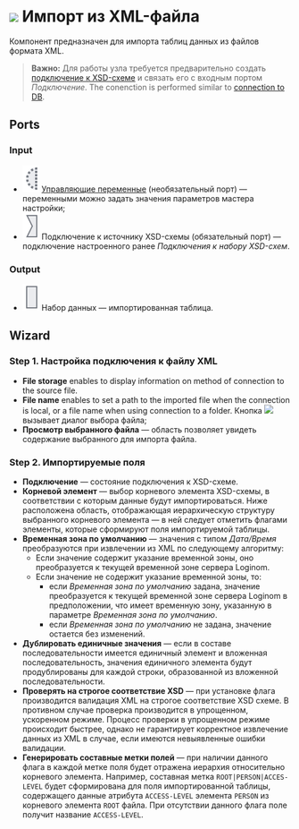 # ![ ](../../images/icons/data-sources/file-xml-import_default.svg) Импорт из XML-файла

Компонент предназначен для импорта таблиц данных из файлов формата XML.

> **Важно:** Для работы узла требуется предварительно создать [подключение к XSD-схеме](../connections/list/schemes.md) и связать его с входным портом *Подключение*. The conenction is performed similar to [connection to DB](../../quick-start/database.md).

## Ports

### Input

* ![ ](../../images/icons/app/node/ports/inputs-optional/variable_inactive.svg) [Управляющие переменные](../../scenario/variables/control-variables.md) (необязательный порт) — переменными можно задать значения параметров мастера настройки;
* ![ ](../../images/icons/app/node/ports/inputs/link_inactive.svg) Подключение к источнику XSD-схемы (обязательный порт) — подключение настроенного ранее *Подключения к набору XSD-схем*.

### Output

* ![ ](../../images/icons/app/node/ports/inputs/table_inactive.svg) Набор данных — импортированная таблица.

## Wizard

### Step 1. Настройка подключения к файлу XML

* **File storage** enables to display information on method of connection to the source file.
* **File name** enables to set a path to the imported file when the connection is local, or a file name when using connection to a folder. Кнопка ![ ](../../images/extjs-theme/form/open-trigger/open-trigger_default.svg) вызывает диалог выбора файла;
* **Просмотр выбранного файла** — область позволяет увидеть содержание выбранного для импорта файла.

### Step 2. Импортируемые поля

* **Подключение** — состояние подключения к XSD-схеме.
* **Корневой элемент** — выбор корневого элемента XSD-схемы, в соответствии с которым данные будут импортироваться. Ниже расположена область, отображающая иерархическую структуру выбранного корневого элемента — в ней следует отметить флагами элементы, которые сформируют поля импортируемой таблицы.
* **Временная зона по умолчанию** — значения с типом *Дата/Время* преобразуются при извлечении из XML по следующему алгоритму:
   * Если значение содержит указание временной зоны, оно преобразуется к текущей временной зоне сервера Loginom.
   * Если значение не содержит указание временной зоны, то:
      * если *Временная зона по умолчанию* задана, значение преобразуется к текущей временной зоне сервера Loginom в предположении, что имеет временную зону, указанную в параметре *Временная зона по умолчанию*.
      * если *Временная зона по умолчанию* не задана, значение остается без изменений.
* **Дублировать единичные значения** — если в составе последовательности имеется единичный элемент и вложенная последовательность, значения единичного элемента будут продублированы для каждой строки, образованной из вложенной последовательности.
* **Проверять на строгое соответствие XSD** — при установке флага производится валидация XML на строгое соответствие XSD схеме. В противном случае проверка производится в упрощенном, ускоренном режиме. Процесс проверки в упрощенном режиме происходит быстрее, однако не гарантирует корректное извлечение данных из XML в случае, если имеются невыявленные ошибки валидации.
* **Генерировать составные метки полей** — при наличии данного флага в каждой метке поля будет отражена иерархия относительно корневого элемента. Например, составная метка `ROOT|PERSON|ACCES-LEVEL` будет сформирована для поля импортированной таблицы, содержащего данные атрибута `ACCESS-LEVEL` элемента `PERSON` из корневого элемента `ROOT` файла. При отсутствии данного флага поле получит название `ACCESS-LEVEL`.

